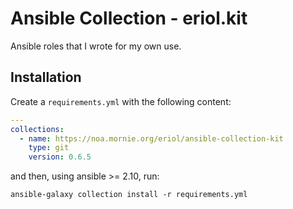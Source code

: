 # Ansible Collection - eriol.kit

Ansible roles that I wrote for my own use.

## Installation

Create a `requirements.yml` with the following content:

```yaml
---
collections:
  - name: https://noa.mornie.org/eriol/ansible-collection-kit
    type: git
    version: 0.6.5
```

and then, using ansible >= 2.10, run:

```
ansible-galaxy collection install -r requirements.yml
```
